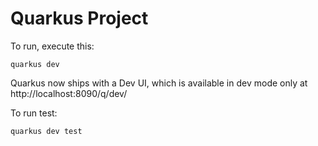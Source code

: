 # Quarkus Project

To run, execute this:

```
quarkus dev
```

Quarkus now ships with a Dev UI, which is available in dev mode only at http://localhost:8090/q/dev/

To run test:

```
quarkus dev test
```
